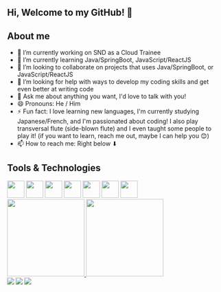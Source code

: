 ## Hi, Welcome to my GitHub! 👋

## About me

- 🔭 I’m currently working on SND as a Cloud Trainee
- 🌱 I’m currently learning Java/SpringBoot, JavaScript/ReactJS
- 👯 I’m looking to collaborate on projects that uses Java/SpringBoot, or JavaScript/ReactJS
- 🤔 I’m looking for help with ways to develop my coding skills and get even better at writing code
- 💬 Ask me about anything you want, I'd love to talk with you!
- 😄 Pronouns: He / Him
- ⚡ Fun fact: I love learning new languages, I'm currently studying Japanese/French, and I'm passionated about coding! I also play transversal flute (side-blown flute) and I even taught some people to play it! (if you want to learn, reach me out, maybe I can help you 😊)
- 📫 How to reach me: Right below ⬇

## Tools & Technologies

<img loading="lazy" src="https://cdn.jsdelivr.net/gh/devicons/devicon@latest/devicon.min.cs)" style="display: inline;" width="40" height="40"/>
<img loading="lazy" src="https://cdn.jsdelivr.net/gh/devicons/devicon@latest/devicon.min.css" style="display: inline;" width="40" height="40"/>
<img loading="lazy" src="https://cdn.jsdelivr.net/gh/devicons/devicon@latest/icons/css3/css3-original.svg" style="display: inline;" width="40" height="40"/>
<img loading="lazy" src="https://cdn.jsdelivr.net/gh/devicons/devicon@latest/devicon.min.css" style="display: inline;" width="40" height="40"/>
<img loading="lazy" src="https://cdn.jsdelivr.net/gh/devicons/devicon@latest/devicon.min.css" style="display: inline;" width="40" height="40"/>
<img loading="lazy" src="https://cdn.jsdelivr.net/gh/devicons/devicon@latest/icons/git/git-original.svg" style="display: inline;" width="40" height="40"/>
<img loading="lazy" src="https://cdn.jsdelivr.net/gh/devicons/devicon@latest/icons/github/github-original.svg" style="display: inline;" width="40" height="40"/>

<div>
<a href="https://github.com/seu-usuário-aqui">
<img loading="lazy" height="180em" src="https://github-readme-stats.vercel.app/api/top-langs/?username=nnitiV&layout=compact&langs_count=7&theme=dracula"/>
<img loading="lazy" height="180em" src="https://github-readme-stats.vercel.app/api?username=nnitiV&show_icons=true&theme=dracula&include_all_commits=true&count_private=true"/>
</div>

<div>
<a href="https://instagram.com/nnitivv" target="_blank"><img loading="lazy" src="https://img.shields.io/badge/-Instagram-%23E4405F?style=for-the-badge&logo=instagram&logoColor=white" target="_blank"></a>
<a href = "mailto:vihstudent@gmail.com"><img loading="lazy" src="https://img.shields.io/badge/Gmail-D14836?style=for-the-badge&logo=gmail&logoColor=white" target="_blank"></a>
<a href="https://www.linkedin.com/in/vitoraugustoeliascunha" target="_blank"><img loading="lazy" src="https://img.shields.io/badge/-LinkedIn-%230077B5?style=for-the-badge&logo=linkedin&logoColor=white" target="_blank"></a>   
</div>

